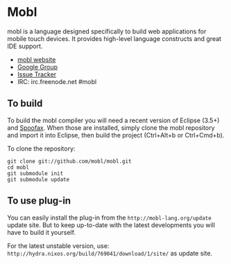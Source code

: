 Mobl
====

mobl is a language designed specifically to build web applications for
mobile touch devices. It provides high-level language constructs and great IDE support.

* [mobl website](http://www.mobl-lang.org)
* [Google Group](http://groups.google.com/group/mobl)
* [Issue Tracker](http://yellowgrass.org/project/mobl)
* IRC: irc.freenode.net #mobl

To build
--------

To build the mobl compiler you will need a recent version of Eclipse
(3.5+) and [Spoofax](http://www.spoofax.org). When those are
installed, simply clone the mobl repository and import it into
Eclipse, then build the project (Ctrl+Alt+b or Ctrl+Cmd+b).

To clone the repository:

    git clone git://github.com/mobl/mobl.git
    cd mobl
    git submodule init
    git submodule update

To use plug-in
--------------
You can easily install the plug-in from the
`http://mobl-lang.org/update` update site. But to keep up-to-date with
the latest developments you will have to build it yourself.

For the latest unstable version, use: `http://hydra.nixos.org/build/769041/download/1/site/` as update site.
